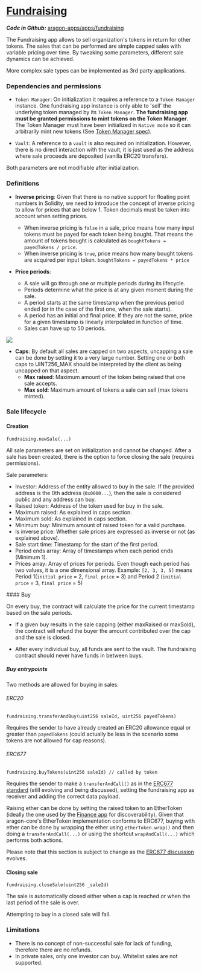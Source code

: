 # [Fundraising](https://github.com/aragon/aragon-apps/tree/master/apps/fundraising)

_**Code in Github:**_ [aragon-apps/apps/fundraising](https://github.com/aragon/aragon-apps/tree/master/apps/fundraising)

The Fundraising app allows to sell organization's tokens in return for other tokens. The sales that can be performed are simple capped sales with variable pricing over time. By tweaking some parameters, different sale dynamics can be achieved.

More complex sale types can be implemented as 3rd party applications.

### Dependencies and permissions

- `Token Manager`: On initialization it requires a reference to a `Token Manager` instance. One fundraising app instance is only able to 'sell' the underlying token managed by its `Token Manager`. **The fundraising app must be granted permissions to mint tokens on the Token Manager**. The Token Manager must have been initialized in `Native mode` so it can arbitrarily mint new tokens (See [Token Manager spec](token-manager.md)).

- `Vault`: A reference to a `vault` is also required on initialization. However, there is no direct interaction with the vault, it is just used as the address where sale proceeds are deposited (vanilla ERC20 transfers).

Both parameters are not modifiable after initialization.

### Definitions

- **Inverse pricing**: Given that there is no native support for floating point numbers in Solidity, we need to introduce the concept of inverse pricing to allow for prices that are below 1. Token decimals must be taken into account when setting prices.
	- When inverse pricing is `false` in a sale, price means how many input tokens must be payed for each token being bought. That means the amount of tokens bought is calculated as `boughtTokens = payedTokens / price`.
	- When inverse pricing is `true`, price means how many bought tokens are acquired per input token. `boughtTokens = payedTokens * price`

- **Price periods**:
	- A sale will go through one or multiple periods during its lifecycle.
	- Periods determine what the price is at any given moment during the sale.
	- A period starts at the same timestamp when the previous period ended (or in the case of the first one, when the sale starts).
	- A period has an initial and final price. If they are not the same, price for a given timestamp is linearly interpolated in function of time.
	- Sales can have up to 50 periods.

![](./rsc/fundraising_periods.png)

- **Caps**: By default all sales are capped on two aspects, uncapping a sale can be done by setting it to a very large number. Setting one or both caps to UINT256_MAX should be interpreted by the client as being uncapped on that aspect.
	- **Max raised**: Maximum amount of the token being raised that one sale accepts.
	- **Max sold**: Maximum amount of tokens a sale can sell (max tokens minted).

### Sale lifecycle

#### Creation
```
fundraising.newSale(...)
```
All sale parameters are set on initialization and cannot be changed. After a sale has been created, there is the option to force closing the sale (requires permissions).

Sale parameters:

- Investor: Address of the entity allowed to buy in the sale. If the provided address is the 0th address (`0x0000...`), then the sale is considered public and any address can buy.
- Raised token: Address of the token used for buy in the sale.
- Maximum raised: As explained in caps section.
- Maximum sold: As explained in caps section.
- Minimum buy: Minimum amount of raised token for a valid purchase.
- Is inverse price: Whether sale prices are expressed as inverse or not (as explained above).
- Sale start time: Timestamp for the start of the first period.
- Period ends array: Array of timestamps when each period ends (Minimum 1).
- Prices array: Array of prices for periods. Even though each period has two values, it is a one dimensional array. Example: `[2, 3, 3, 5]` means Period 1(`initial price` = 2, `final price` = 3) and Period 2 (`initial price` = 3, `final price` = 5)

#### Buy

On every buy, the contract will calculate the price for the current timestamp based on the sale periods.

- If a given buy results in the sale capping (either maxRaised or maxSold), the contract will refund the buyer the amount contributed over the cap and the sale is closed.

- After every individual buy, all funds are sent to the vault. The fundraising contract should never have funds in between buys.

##### Buy entrypoints

Two methods are allowed for buying in sales:

###### ERC20
```
fundraising.transferAndBuy(uint256 saleId, uint256 payedTokens)
```

Requires the sender to have already created an ERC20 allowance equal or greater than `payedTokens` (could actually be less in the scenario some tokens are not allowed for cap reasons).

###### ERC677
```
fundraising.buyTokens(uint256 saleId) // called by token
```
Requires the sender to make a `transferAndCall()` as in the [ERC677 standard](https://github.com/ethereum/EIPs/issues/677) (still evolving and being discussed), setting the fundraising app as receiver and adding the correct data payload.

Raising ether can be done by setting the raised token to an EtherToken (ideally the one used by the [Finance app](finance.md) for discoverability). Given that aragon-core's EtherToken implementation conforms to ERC677, buying with ether can be done by wrapping the ether using `etherToken.wrap()` and then doing a `transferAndCall(...)` or using the shortcut `wrapAndCall(...)` which performs both actions.

Please note that this section is subject to change as the [ERC677 discussion](https://github.com/ethereum/EIPs/issues/677) evolves.

#### Closing sale
```
fundraising.closeSale(uint256 _saleId)
```

The sale is automatically closed either when a cap is reached or when the last period of the sale is over.

Attempting to buy in a closed sale will fail.


### Limitations

- There is no concept of non-successful sale for lack of funding, therefore there are no refunds.
- In private sales, only one investor can buy. Whitelist sales are not supported.

